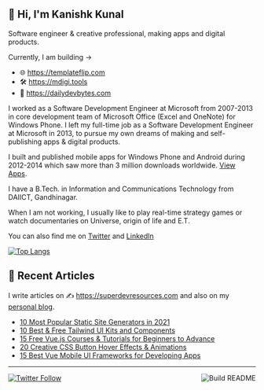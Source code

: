 ## 👋 Hi, I'm Kanishk Kunal

Software engineer & creative professional, making apps and digital products.

Currently, I am building → 
- 🌐 https://templateflip.com
- 🛠 https://mdigi.tools
- 📰 https://dailydevbytes.com

I worked as a Software Development Engineer at Microsoft from 2007-2013 in core development team of Microsoft Office (Excel and OneNote) for Windows Phone. I left my 
full-time job as a Software Development Engineer at Microsoft in 2013, to pursue my own dreams of making and self-publishing apps & digital products.

I built and published mobile apps for Windows Phone and Android during 2012-2014 which saw more than 3 million downloads worldwide. [View Apps](https://kunruchcreations.com/apps/).

I have a B.Tech. in Information and Communications Technology from DAIICT, Gandhinagar.

When I am not working, I usually like to play real-time strategy games or watch documentaries on Universe, origin of life and E.T.

You can also find me on [Twitter](https://twitter.com/kanishkkunal) and [LinkedIn](https://www.linkedin.com/in/kanishkkunal)

[![Top Langs](https://github-readme-stats.vercel.app/api/top-langs/?username=kanishkkunal&layout=compact)](https://github.com/anuraghazra/github-readme-stats)

## 📝 Recent Articles

I write articles on ✍ https://superdevresources.com and also on my [personal blog](https://kanishkkunal.com/blog/).

<!-- FEED-START -->
- [10 Most Popular Static Site Generators in 2021](https://superdevresources.com/static-site-generators/)
- [10 Best & Free Tailwind UI Kits and Components](https://superdevresources.com/tailwind-ui-kits/)
- [15 Free Vue.js Courses & Tutorials for Beginners to Advance](https://superdevresources.com/vuejs-tutorials/)
- [20 Creative CSS Button Hover Effects & Animations](https://superdevresources.com/css-button-effects-animations/)
- [15 Best Vue Mobile UI Frameworks for Developing Apps](https://superdevresources.com/vuejs-mobile-frameworks/)
<!-- FEED-END -->

---
[![Twitter Follow](https://img.shields.io/twitter/follow/kanishkkunal?label=Follow&style=social)](https://twitter.com/kanishkkunal) <a href="https://github.com/kanishkkunal/kanishkkunal/actions"><img src="https://github.com/kanishkkunal/kanishkkunal/workflows/Build%20README/badge.svg?branch=main" align="right" alt="Build README"></a>